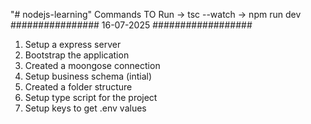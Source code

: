 "# nodejs-learning" 
Commands TO Run
 -> tsc --watch 
 -> npm run dev
 ################ 16-07-2025 ##################

 1. Setup a express server
 2. Bootstrap the application 
 3. Created a moongose connection 
 4. Setup business schema (intial)
 5. Created a folder structure 
 6. Setup type script for the project
 7. Setup keys to get .env values
